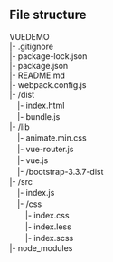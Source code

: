 ## File structure  
VUEDEMO  
|- .gitignore  
|- package-lock.json  
|- package.json  
|- README.md  
|- webpack.config.js  
|- /dist  
　|- index.html  
　|- bundle.js  
|- /lib  
　|- animate.min.css  
　|- vue-router.js  
　|- vue.js  
　|- /bootstrap-3.3.7-dist  
|- /src  
　|- index.js  
　|- /css  
　　|- index.css  
　　|- index.less  
　　|- index.scss  
|- node_modules
